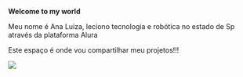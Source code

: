 **Welcome to my world**

Meu nome é Ana Luiza, leciono tecnologia e robótica no estado de Sp através da plataforma Alura

Este espaço é onde vou compartilhar meu projetos!!!

![](https://media1.tenor.com/m/xLSK5ndb1sEAAAAC/sociedade-esportiva-palmeiras-palmeiras.gif)

